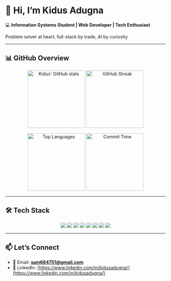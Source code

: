 # 👋 Hi, I’m Kidus Adugna  

💻 **Information Systems Student | Web Developer | Tech Enthusiast**  

Problem solver at heart, full-stack by trade, AI by curiosity

---
## 📊 GitHub Overview  

<p align="center">
  <img height="180em" src="https://github-readme-stats.vercel.app/api?username=kidusdybala&show_icons=true&theme=radical" alt="Kidus' GitHub stats"/>
  <img height="180em" src="https://github-readme-streak-stats.herokuapp.com/?user=kidusdybala&theme=radical" alt="GitHub Streak"/>
</p>

<p align="center">
  <img height="180em" src="https://github-readme-stats.vercel.app/api/top-langs/?username=kidusdybala&layout=compact&theme=radical" alt="Top Languages"/>
  <img height="180em" src="https://github-profile-summary-cards.vercel.app/api/cards/productive-time?username=kidusdybala&theme=radical&utcOffset=3" alt="Commit Time"/>
</p>

---

## 🛠️ Tech Stack  

<p align="center">
  <img src="https://img.shields.io/badge/PHP-777BB4?style=for-the-badge&logo=php&logoColor=white" />
  <img src="https://img.shields.io/badge/Laravel-FF2D20?style=for-the-badge&logo=laravel&logoColor=white" />
  <img src="https://img.shields.io/badge/JavaScript-F7DF1E?style=for-the-badge&logo=javascript&logoColor=black" />
  <img src="https://img.shields.io/badge/React-61DAFB?style=for-the-badge&logo=react&logoColor=black" />
  <img src="https://img.shields.io/badge/Node.js-339933?style=for-the-badge&logo=node.js&logoColor=white" />
  <img src="https://img.shields.io/badge/MySQL-4479A1?style=for-the-badge&logo=mysql&logoColor=white" />
  <img src="https://img.shields.io/badge/MongoDB-47A248?style=for-the-badge&logo=mongodb&logoColor=white" />
  <img src="https://img.shields.io/badge/Git-F05032?style=for-the-badge&logo=git&logoColor=white" />
</p>

---

## 📫 Let’s Connect  

- 📧 Email: **sam684751@gmail.com**  
- 💼 LinkedIn: [https://www.linkedin.com/in/kidusadugna/](https://www.linkedin.com/in/kidusadugna/)  
